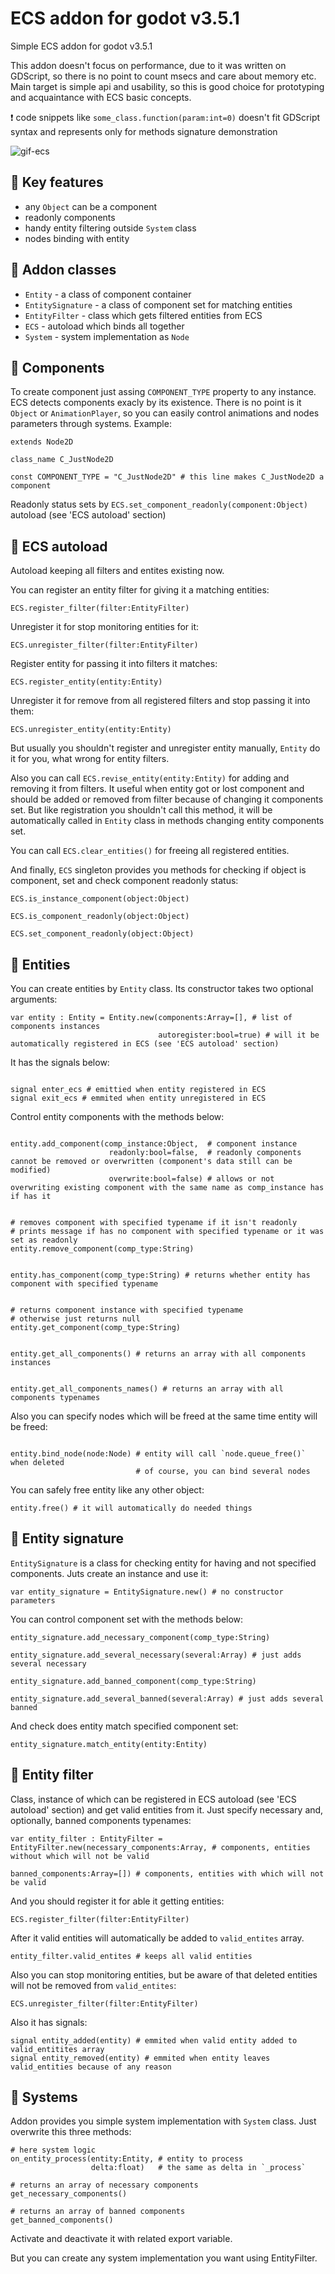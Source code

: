 # ECS addon for godot v3.5.1

Simple ECS addon for godot v3.5.1

This addon doesn't focus on performance, due to it was written on GDScript, so there is no point to count msecs and care about memory etc.
Main target is simple api and usability, so this is good choice for prototyping and acquaintance with ECS basic concepts.

:exclamation: code snippets like `some_class.function(param:int=0)` doesn't fit GDScript syntax and represents only for methods signature demonstration

![gif-ecs](https://user-images.githubusercontent.com/66486400/197368212-0811de8e-4923-4178-b2ab-919b9691f03d.gif)

## :large_orange_diamond: Key features
- any `Object` can be a component
- readonly components
- handy entity filtering outside `System` class
- nodes binding with entity

## :large_orange_diamond: Addon classes
- `Entity` - a class of component container
- `EntitySignature` - a class of component set for matching entities
- `EntityFilter` - class which gets filtered entities from ECS
- `ECS` - autoload which binds all together
- `System` - system implementation as `Node`


## :large_orange_diamond: Components

To create component just assing `COMPONENT_TYPE` property to any instance. ECS detects components exacly by its existence. There is no point is it `Object` or `AnimationPlayer`, so you can easily control animations and nodes parameters through systems. Example:
``` gdscript
extends Node2D

class_name C_JustNode2D

const COMPONENT_TYPE = "C_JustNode2D" # this line makes C_JustNode2D a component
```

Readonly status sets by `ECS.set_component_readonly(component:Object)` autoload (see 'ECS autoload' section)

## :large_orange_diamond: ECS autoload

Autoload keeping all filters and entites existing now.

You can register an entity filter for giving it a matching entities:
```gdscript
ECS.register_filter(filter:EntityFilter)
```

Unregister it for stop monitoring entities for it:
```gdscript
ECS.unregister_filter(filter:EntityFilter)
```

Register entity for passing it into filters it matches:
```gdscript
ECS.register_entity(entity:Entity)
```

Unregister it for remove from all registered filters and stop passing it into them:
```gdscript
ECS.unregister_entity(entity:Entity)
```

But usually you shouldn't register and unregister entity manually, `Entity` do it for you, what wrong for entity filters.

Also you can call `ECS.revise_entity(entity:Entity)` for adding and removing it from filters. It useful when entity got or lost component and should be added or removed from filter because of changing it components set. But like registration you shouldn't call this method, it will be automatically called in `Entity` class in methods changing entity components set.

You can call `ECS.clear_entities()` for freeing all registered entities.

And finally, `ECS` singleton provides you methods for checking if object is component, set and check component readonly status:
```gdscript
ECS.is_instance_component(object:Object)

ECS.is_component_readonly(object:Object)

ECS.set_component_readonly(object:Object)
```

## :large_orange_diamond: Entities

You can create entities by `Entity` class. Its constructor takes two optional arguments:
``` gdscript
var entity : Entity = Entity.new(components:Array=[], # list of components instances
                                 autoregister:bool=true) # will it be automatically registered in ECS (see 'ECS autoload' section)
```

It has the signals below:
``` gdscript

signal enter_ecs # emittied when entity registered in ECS
signal exit_ecs # emmited when entity unregistered in ECS

```

Control entity components with the methods below:

```gdscript

entity.add_component(comp_instance:Object,  # component instance
                      readonly:bool=false,  # readonly components cannot be removed or overwritten (component's data still can be modified)
                      overwrite:bool=false) # allows or not overwriting existing component with the same name as comp_instance has if has it


# removes component with specified typename if it isn't readonly
# prints message if has no component with specified typename or it was set as readonly
entity.remove_component(comp_type:String) 


entity.has_component(comp_type:String) # returns whether entity has component with specified typename


# returns component instance with specified typename
# otherwise just returns null
entity.get_component(comp_type:String)


entity.get_all_components() # returns an array with all components instances


entity.get_all_components_names() # returns an array with all components typenames
```

Also you can specify nodes which will be freed at the same time entity will be freed:
```gdscript

entity.bind_node(node:Node) # entity will call `node.queue_free()` when deleted
                            # of course, you can bind several nodes
```

You can safely free entity like any other object:
```gdscript
entity.free() # it will automatically do needed things
```

## :large_orange_diamond: Entity signature

`EntitySignature` is a class for checking entity for having and not specified components. Juts create an instance and use it:
```gdscript
var entity_signature = EntitySignature.new() # no constructor parameters
```

You can control component set with the methods below:

```gdscript
entity_signature.add_necessary_component(comp_type:String)

entity_signature.add_several_necessary(several:Array) # just adds several necessary

entity_signature.add_banned_component(comp_type:String)

entity_signature.add_several_banned(several:Array) # just adds several banned
```

And check does entity match specified component set:
```gdscript
entity_signature.match_entity(entity:Entity)
```

## :large_orange_diamond: Entity filter

Class, instance of which can be registered in ECS autoload (see 'ECS autoload' section) and get valid entities from it. Just specify necessary and, optionally, banned components typenames:
```gdscript
var entity_filter : EntityFilter = EntityFilter.new(necessary_components:Array, # components, entities without which will not be valid
                                                    banned_components:Array=[]) # components, entities with which will not be valid
```

And you should register it for able it getting entities:
``` gdscript
ECS.register_filter(filter:EntityFilter)
```

After it valid entities will automatically be added to `valid_entites` array.
```gdscript
entity_filter.valid_entites # keeps all valid entities
```

Also you can stop monitoring entities, but be aware of that deleted entities will not be removed from `valid_entites`:
```gdscript
ECS.unregister_filter(filter:EntityFilter)
```

Also it has signals:
``` gdscript
signal entity_added(entity) # emmited when valid entity added to valid_entitites array
signal entity_removed(entity) # emmited when entity leaves valid_entities because of any reason
```

## :large_orange_diamond: Systems

Addon provides you simple system implementation with `System` class. Just overwrite this three methods:
```gdscript
# here system logic
on_entity_process(entity:Entity, # entity to process
                  delta:float)   # the same as delta in `_process`

# returns an array of necessary components
get_necessary_components()

# returns an array of banned components
get_banned_components()
```

Activate and deactivate it with related export variable.

But you can create any system implementation you want using EntityFilter.
